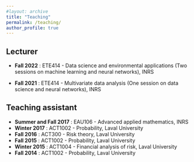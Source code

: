 ```yaml
---
#layout: archive
title: "Teaching"
permalink: /teaching/
author_profile: true
---
```


Lecturer
----------

* **Fall 2022** : ETE414 - Data science and environmental applications (Two sessions on machine learning and neural networks), INRS

* **Fall 2021** : ETE414 - Multivariate data analysis (One session on data science and neural networks), INRS

Teaching assistant
-----------

* **Summer and Fall 2017** : EAU106 - Advanced applied mathematics, INRS
* **Winter 2017** : ACT1002 - Probability, Laval University
* **Fall 2016** : ACT300 - Risk theory, Laval University
* **Fall 2015** : ACT1002 - Probability, Laval University
* **Winter 2015** : ACT1004 - Financial analysis of risk, Laval University
* **Fall 2014** : ACT1002 - Probability, Laval University